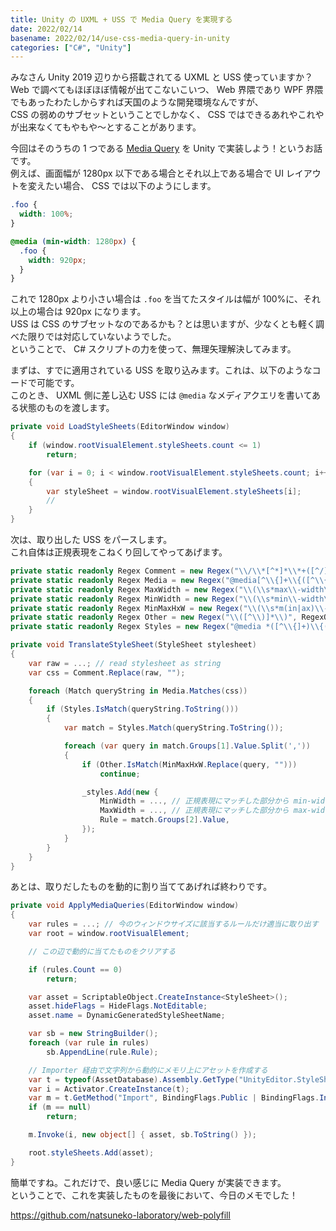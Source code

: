 ```yaml
---
title: Unity の UXML + USS で Media Query を実現する
date: 2022/02/14
basename: 2022/02/14/use-css-media-query-in-unity
categories: ["C#", "Unity"]
---
```


みなさん Unity 2019 辺りから搭載されてる UXML と USS 使っていますか？  
Web で調べてもほぼほぼ情報が出てこないこいつ、 Web 界隈であり WPF 界隈でもあったわたしからすれば天国のような開発環境なんですが、  
CSS の弱めのサブセットということでしかなく、 CSS ではできるあれやこれやが出来なくてもやもや～とすることがあります。

今回はそのうちの 1 つである [Media Query](https://developer.mozilla.org/ja/docs/Web/CSS/Media_Queries) を Unity で実装しよう！というお話です。  
例えば、画面幅が 1280px 以下である場合とそれ以上である場合で UI レイアウトを変えたい場合、 CSS では以下のようにします。

```css
.foo {
  width: 100%;
}

@media (min-width: 1280px) {
  .foo {
    width: 920px;
  }
}
```

これで 1280px より小さい場合は `.foo` を当てたスタイルは幅が 100%に、それ以上の場合は 920px になります。  
USS は CSS のサブセットなのであるかも？とは思いますが、少なくとも軽く調べた限りでは対応していないようでした。  
ということで、 C# スクリプトの力を使って、無理矢理解決してみます。

まずは、すでに適用されている USS を取り込みます。これは、以下のようなコードで可能です。  
このとき、 UXML 側に差し込む USS には `@media` なメディアクエリを書いてある状態のものを渡します。

```csharp
private void LoadStyleSheets(EditorWindow window)
{
    if (window.rootVisualElement.styleSheets.count <= 1)
        return;

    for (var i = 0; i < window.rootVisualElement.styleSheets.count; i++)
    {
        var styleSheet = window.rootVisualElement.styleSheets[i];
        //
    }
}
```

次は、取り出した USS をパースします。  
これ自体は正規表現をこねくり回してやってあげます。

```csharp
private static readonly Regex Comment = new Regex("\\/\\*[^*]*\\*+([^/][^*]*\\*+)*\\/", RegexOptions.Compiled);
private static readonly Regex Media = new Regex("@media[^\\{]+\\{([^\\{\\}]*\\{[^\\}\\{]*\\})+", RegexOptions.Compiled);
private static readonly Regex MaxWidth = new Regex("\\(\\s*max\\-width\\s*:\\s*(\\s*[0-9\\.]+)(px|rem)\\s*\\)", RegexOptions.Compiled);
private static readonly Regex MinWidth = new Regex("\\(\\s*min\\-width\\s*:\\s*(\\s*[0-9\\.]+)(px|rem)\\s*\\)", RegexOptions.Compiled);
private static readonly Regex MinMaxHxW = new Regex("\\(\\s*m(in|ax)\\-(height|width)\\s*:\\s*(\\s*[0-9\\.]+)(px|rem)\\s*\\)", RegexOptions.Compiled);
private static readonly Regex Other = new Regex("\\([^\\)]*\\)", RegexOptions.Compiled);
private static readonly Regex Styles = new Regex("@media *([^\\{]+)\\{([\\S\\s]+?)$", RegexOptions.Compiled);

private void TranslateStyleSheet(StyleSheet stylesheet)
{
    var raw = ...; // read stylesheet as string
    var css = Comment.Replace(raw, "");

    foreach (Match queryString in Media.Matches(css))
    {
        if (Styles.IsMatch(queryString.ToString()))
        {
            var match = Styles.Match(queryString.ToString());

            foreach (var query in match.Groups[1].Value.Split(','))
            {
                if (Other.IsMatch(MinMaxHxW.Replace(query, "")))
                    continue;

                _styles.Add(new {
                    MinWidth = ..., // 正規表現にマッチした部分から min-width を取り出す
                    MaxWidth = ..., // 正規表現にマッチした部分から max-width を取り出す
                    Rule = match.Groups[2].Value,
                });
            }
        }
    }
}
```

あとは、取りだしたものを動的に割り当ててあげれば終わりです。

```csharp
private void ApplyMediaQueries(EditorWindow window)
{
    var rules = ...; // 今のウィンドウサイズに該当するルールだけ適当に取り出す
    var root = window.rootVisualElement;

    // この辺で動的に当てたものをクリアする

    if (rules.Count == 0)
        return;

    var asset = ScriptableObject.CreateInstance<StyleSheet>();
    asset.hideFlags = HideFlags.NotEditable;
    asset.name = DynamicGeneratedStyleSheetName;

    var sb = new StringBuilder();
    foreach (var rule in rules)
        sb.AppendLine(rule.Rule);

    // Importer 経由で文字列から動的にメモリ上にアセットを作成する
    var t = typeof(AssetDatabase).Assembly.GetType("UnityEditor.StyleSheets.StyleSheetImporterImpl");
    var i = Activator.CreateInstance(t);
    var m = t.GetMethod("Import", BindingFlags.Public | BindingFlags.Instance);
    if (m == null)
        return;

    m.Invoke(i, new object[] { asset, sb.ToString() });

    root.styleSheets.Add(asset);
}
```

簡単ですね。これだけで、良い感じに Media Query が実装できます。  
ということで、これを実装したものを最後において、今日のメモでした！

https://github.com/natsuneko-laboratory/web-polyfill
